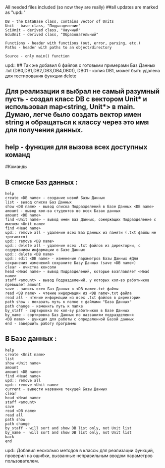 All needed files included (so now they are really)
##all updates are marked as "upd::"

```Shell
DB - the DataBase class, contains vector of Units
Unit - base class, "Подразделение"
SciUnit - derived class, "Научный"
EduUnit - derived class, "Образовательный"

Functions - header with functions (out, error, parsing, etc.)
Paths - header with paths to an object/directory

Source - only main() function
```
upd:: ## Так же добавил 6 файлов с готовыми примерами Баз Данных .txt (DB0,DB1,DB2,DB3,DB4,DB01), DB01 - копия DB1, может быть удалена для тестирования функции delete

## Для реализации я выбрал не самый разумный пусть - создал класс DB с вектором Unit* и использовал map<string, Unit*> в main. Думаю, легче было создать вектор имен string и обращаться к классу через это имя для получения данных.

## help - функция для вызова всех доступных команд

#Команды
  ## В списке Баз данных :
  ```Shell
 help
 create <DB name> - создание новой Базы Данных
 list - вывод списка Баз Данных
 show <DB name> - вывод списка Подразделений в Базе Данных <DB name>
 amount - вывод кол-ва студентов во всех Базах данных
 amount <DB name> 
 find <Unit name> - вывод имен Баз Данных, сожержащих Подразделение с именем <Unit name> 
 find <Head name>
 upd:: remove all - удаление всех Баз Данных из памяти (.txt файлы не трогаются)
 upd:: remove <DB name>
 upd:: delete all - удаление всех .txt файлов из директории, с содержанием информации о Базе Данных
 upd:: delete <DB name> 
 upd:: edit <DB name> - изменение параметров Базы Данных #Для сохранения изменений сохраните Базу Данных (save <DB name>)
 clear - очистка консоли
 head <Head name> - вывод Подразделений, которые возглавляет <Head name>
 staff <amount> - вывод Подразделений, у которых кол-во работников превышает amount
 save - запись всех Баз Данных в <DB name>.txt файлы
 read <DB name> - чтение информации из <DB name>.txt файла 
 read all - чтение информации из всех .txt файлов в директории
 path show - показать путь к папке с файлами "База Данных"
 path change - изменить путь к папке
 by_staff - сортировка по кол-ву работников в Базе Данных
 by_name - сортировка Баз Данных по названиям подразделения
 <DB name> - функция для работы с определенной Базой данных
 end - завершить работу программы
 ```
 
 ## В Базе данных :
   ```Shell
 help
 create <Unit name>
 list
 show <Unit name>
 amount
 amount <DB name>
 find <Head name>
 upd:: remove all
 upd:: remove <Unit name>
 current - вывести название текущей Базы Данных
 clear
 head <Head name>
 staff <amount>
 save
 read <DB name>
 read all
 path show
 path change
 by_staff - will sort and show DB list only, not Unit list
 by_name -  will sort and show DB list only, not Unit list
 back
 end
```

upd:: Добавил несколько методов в классы для реализации функций, проверил на ошибки, вызванные неправильным вводом параметров пользователем.
